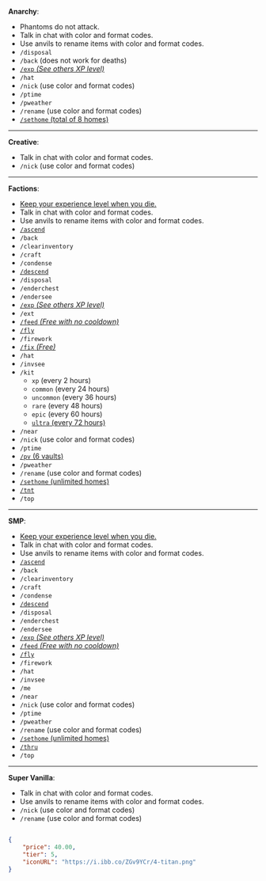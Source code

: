 **Anarchy**:
- Phantoms do not attack.
- Talk in chat with color and format codes.
- Use anvils to rename items with color and format codes.
- `/disposal`
- `/back` (does not work for deaths)
- <u>`/exp` _(See others XP level)_</u>
- `/hat`
- `/nick` (use color and format codes)
- `/ptime`
- `/pweather`
- `/rename` (use color and format codes)
- <u>`/sethome` (total of 8 homes)</u>

---

**Creative**:
- Talk in chat with color and format codes.
- `/nick` (use color and format codes)

---

**Factions**:
- <u>Keep your experience level when you die.</u>
- Talk in chat with color and format codes.
- Use anvils to rename items with color and format codes.
- <u>`/ascend`</u>
- `/back`
- `/clearinventory`
- `/craft`
- `/condense`
- <u>`/descend`</u>
- `/disposal`
- `/enderchest`
- `/endersee`
- <u>`/exp` _(See others XP level)_</u>
- `/ext`
- <u>`/feed` _(Free with no cooldown)_</u>
- <u>`/fly`</u>
- `/firework`
- <u>`/fix` _(Free)_</u>
- `/hat`
- `/invsee`
- `/kit`
  * `xp` (every 2 hours)
  * `common` (every 24 hours)
  * `uncommon` (every 36 hours)
  * `rare` (every 48 hours)
  * `epic` (every 60 hours)
  * <u>`ultra` (every 72 hours)</u>
- `/near`
- `/nick` (use color and format codes)
- `/ptime`
- <u>`/pv` (6 vaults)</u>
- `/pweather`
- `/rename` (use color and format codes)
- <u>`/sethome` (unlimited homes)</u>
- <u>`/tnt`</u>
- `/top`

---

**SMP**:
- <u>Keep your experience level when you die.</u>
- Talk in chat with color and format codes.
- Use anvils to rename items with color and format codes.
- <u>`/ascend`</u>
- `/back`
- `/clearinventory`
- `/craft`
- `/condense`
- <u>`/descend`</u>
- `/disposal`
- `/enderchest`
- `/endersee`
- <u>`/exp` _(See others XP level)_</u>
- <u>`/feed` _(Free with no cooldown)_</u>
- <u>`/fly`</u>
- `/firework`
- `/hat`
- `/invsee`
- `/me`
- `/near`
- `/nick` (use color and format codes)
- `/ptime`
- `/pweather`
- `/rename` (use color and format codes)
- <u>`/sethome` (unlimited homes)</u>
- <u>`/thru`</u>
- `/top`

---

**Super Vanilla**:
- Talk in chat with color and format codes.
- Use anvils to rename items with color and format codes.
- `/nick` (use color and format codes)
- `/rename` (use color and format codes)

```json

{
	"price": 40.00,
	"tier": 5,
	"iconURL": "https://i.ibb.co/ZGv9YCr/4-titan.png"
}
